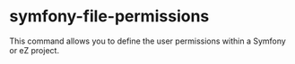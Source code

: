 # symfony-file-permissions
This command allows you to define the user permissions within a Symfony or eZ project.
